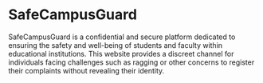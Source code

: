 # SafeCampusGuard
SafeCampusGuard is a confidential and secure platform dedicated to ensuring the safety and well-being of students and faculty within educational institutions. This website provides a discreet channel for individuals facing challenges such as ragging or other concerns to register their complaints without revealing their identity.
